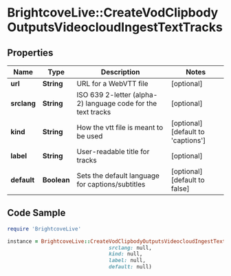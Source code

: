 # BrightcoveLive::CreateVodClipbodyOutputsVideocloudIngestTextTracks

## Properties

Name | Type | Description | Notes
------------ | ------------- | ------------- | -------------
**url** | **String** | URL for a WebVTT file | [optional] 
**srclang** | **String** | ISO 639 2-letter (alpha-2) language code for the text tracks | [optional] 
**kind** | **String** | How the vtt file is meant to be used | [optional] [default to &#39;captions&#39;]
**label** | **String** | User-readable title for tracks | [optional] 
**default** | **Boolean** | Sets the default language for captions/subtitles | [optional] [default to false]

## Code Sample

```ruby
require 'BrightcoveLive'

instance = BrightcoveLive::CreateVodClipbodyOutputsVideocloudIngestTextTracks.new(url: null,
                                 srclang: null,
                                 kind: null,
                                 label: null,
                                 default: null)
```


